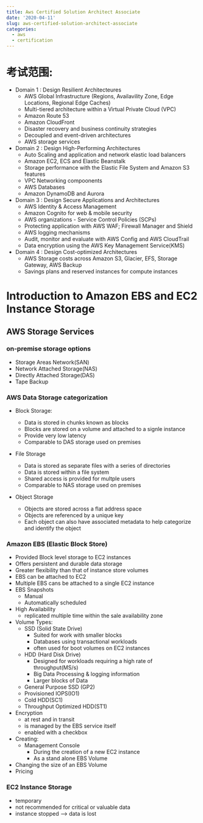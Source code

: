 ```yaml
---
title: Aws Certified Solution Architect Associate
date: '2020-04-11'
slug: aws-certified-solution-architect-associate
categories:
  - aws
  - certification
---
```


# 考试范围:

 * Domain 1 : Design Resilient Architecteures
    - AWS Global Infrastructure (Regions, Availavility Zone, Edge Locations, Regional Edge Caches)
    - Multi-tiered architecture within a Virtual Private Cloud (VPC)
    - Amazon Route 53
    - Amazon CloudFront
    - Disaster recovery and business continuity strategies
    - Decoupled and event-driven architectures
    - AWS storage services
 * Domain 2 : Design High-Performing Architectures
    - Auto Scaling and application and network elastic load balancers
    - Amazon EC2, ECS and Elastic Beanstalk
    - Storage performance with the Elastic File System and Amazon S3 features
    - VPC Networking compoonents
    - AWS Databases
    - Amazon DynamoDB and Aurora
 * Domain 3 : Design Secure Applications and Architectures
    - AWS Identity & Access Management
    - Amazon Cognito for web & mobile security
    - AWS organizations - Service Control Policies (SCPs)
    - Protecting application with AWS WAF; Firewall Manager and Shield
    - AWS logging mechanisms
    - Audit, monitor and evaluate with AWS Config and AWS CloudTrail
    - Data encryption using the AWS Key Management Service(KMS)
 * Domain 4 : Design Cost-optimized Architectures 
    - AWS Storage costs across Amazon S3, Glacier, EFS, Storage Gateway, AWS Backup
    - Savings plans and reserved instances for compute instances
    
# Introduction to Amazon EBS and EC2 Instance Storage

## AWS Storage Services
### on-premise storage options
- Storage Areas Network(SAN)
- Network Attached Storage(NAS)
- Directly Attached Storage(DAS)
- Tape Backup
  
    
### AWS Data Storage categorization 
- Block Storage:
  - Data is stored in chunks known as blocks
  - Blocks are stored on a volume and attached to a signle instance
  - Provide very low latency
  - Comparable to DAS storage used on premises

- File Storage 
  - Data is stored as separate files with a series of directories
  - Data is stored within a file system
  - Shared access is provided for multple users
  - Comparable to NAS storage used on premises
  
- Object Storage
  - Objects are stored across a flat address space 
  - Objects are referenced by a unique key
  - Each object can also have associated metadata to help categorize and identify the object

### Amazon EBS (Elastic Block Store)
- Provided Block level storage to EC2 instances
- Offers persistent and durable data storage
- Greater flexibility than that of instance store volumes
- EBS can be attached to EC2
- Multiple EBS cans be attached to a single EC2 instance
- EBS Snapshots 
  - Manual 
  - Automatically scheduled
- High Availability
  - replicated multiple time within the sale availability zone
- Volume Types:
  - SSD (Solid State Drive)
    - Suited for work with smaller blocks
    - Databases using transactional workloads
    - often used for boot volumes on EC2 instances
  - HDD (Hard Disk Drive)
    - Designed for workloads requiring a high rate of throughput(MS/s)
    - Big Data Processing & logging information
    - Larger blocks of Data
  - General Purpose SSD (GP2)
  - Provisioned IOPS(IO1)
  - Cold HDD(SC1)
  - Throughput Optimized HDD(ST1)
- Encryption
  - at rest and in transit
  - is managed by the EBS service itself
  - enabled with a checkbox
- Creating:
  - Management Console
    - During the creation of a new EC2 instance
    - As a stand alone EBS Volume
- Changing the size of an EBS Volume
- Pricing 

### EC2 Instance Storage
- temporary
- not recommended for critical or valuable data
- instance stopped --> data is lost
